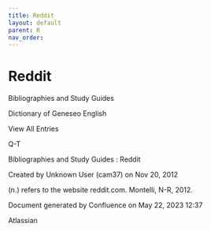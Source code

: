 ```yaml
---
title: Reddit
layout: default
parent: R
nav_order:
---
```


# Reddit

Bibliographies and Study Guides

Dictionary of Geneseo English

View All Entries

Q-T

Bibliographies and Study Guides : Reddit

Created by  Unknown User (cam37) on Nov 20, 2012

(n.) refers to the website reddit.com. Montelli, N-R, 2012.

Document generated by Confluence on May 22, 2023 12:37

Atlassian
